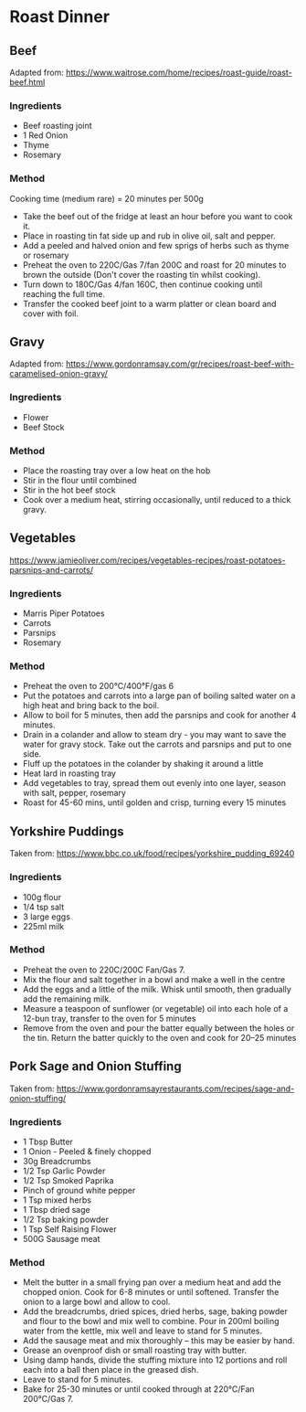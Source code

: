 # Roast Dinner

## Beef

Adapted from: https://www.waitrose.com/home/recipes/roast-guide/roast-beef.html

### Ingredients

- Beef roasting joint
- 1 Red Onion
- Thyme
- Rosemary

### Method

Cooking time (medium rare) = 20 minutes per 500g

- Take the beef out of the fridge at least an hour before you want to cook it.
- Place in roasting tin fat side up and rub in olive oil, salt and pepper.
- Add a peeled and halved onion and few sprigs of herbs such as thyme or rosemary
- Preheat the oven to 220C/Gas 7/fan 200C and roast for 20 minutes to brown the outside (Don't cover the roasting tin whilst cooking).
- Turn down to 180C/Gas 4/fan 160C, then continue cooking until reaching the full time.
- Transfer the cooked beef joint to a warm platter or clean board and cover with foil. 

## Gravy

Adapted from: https://www.gordonramsay.com/gr/recipes/roast-beef-with-caramelised-onion-gravy/

### Ingredients

- Flower
- Beef Stock

### Method

- Place the roasting tray over a low heat on the hob
- Stir in the flour until combined
- Stir in the hot beef stock
- Cook over a medium heat, stirring occasionally, until reduced to a thick gravy.

## Vegetables

https://www.jamieoliver.com/recipes/vegetables-recipes/roast-potatoes-parsnips-and-carrots/

### Ingredients

- Marris Piper Potatoes
- Carrots
- Parsnips
- Rosemary

### Method

- Preheat the oven to 200°C/400°F/gas 6
- Put the potatoes and carrots into a large pan of boiling salted water on a high heat and bring back to the boil. 
- Allow to boil for 5 minutes, then add the parsnips and cook for another 4 minutes.
- Drain in a colander and allow to steam dry - you may want to save the water for gravy stock. Take out the carrots and parsnips and put to one side. 
- Fluff up the potatoes in the colander by shaking it around a little
- Heat lard in roasting tray
- Add vegetables to tray, spread them out evenly into one layer, season with salt, pepper, rosemary
- Roast for 45-60 mins, until golden and crisp, turning every 15 minutes

## Yorkshire Puddings

Taken from: https://www.bbc.co.uk/food/recipes/yorkshire_pudding_69240

### Ingredients

- 100g flour
- 1/4 tsp salt
- 3 large eggs
- 225ml milk

### Method

- Preheat the oven to 220C/200C Fan/Gas 7.
- Mix the flour and salt together in a bowl and make a well in the centre
- Add the eggs and a little of the milk. Whisk until smooth, then gradually add the remaining milk. 
- Measure a teaspoon of sunflower (or vegetable) oil into each hole of a 12-bun tray, transfer to the oven for 5 minutes
- Remove from the oven and pour the batter equally between the holes or the tin. Return the batter quickly to the oven and cook for 20–25 minutes

## Pork Sage and Onion Stuffing

Taken from: https://www.gordonramsayrestaurants.com/recipes/sage-and-onion-stuffing/

### Ingredients

- 1 Tbsp Butter
- 1 Onion - Peeled & finely chopped
- 30g Breadcrumbs
- 1/2 Tsp Garlic Powder
- 1/2 Tsp Smoked Paprika
- Pinch of ground white pepper
- 1 Tsp mixed herbs
- 1 Tbsp dried sage
- 1/2 Tsp baking powder
- 1 Tsp Self Raising Flower
- 500G Sausage meat

### Method

- Melt the butter in a small frying pan over a medium heat and add the  chopped onion. Cook for 6-8 minutes or until softened. Transfer the  onion to a large bowl and allow to cool.
- Add the breadcrumbs, dried spices, dried herbs, sage, baking powder and  flour to the bowl and mix well to combine. Pour in 200ml boiling water  from the kettle, mix well and leave to stand for 5 minutes.
- Add the sausage meat and mix thoroughly – this may be easier by hand.
- Grease an ovenproof dish or small roasting tray with butter.
- Using damp hands, divide the stuffing mixture into 12 portions and roll each into a ball then  place in the greased dish.
- Leave to stand for 5 minutes.
- Bake for 25-30 minutes or until cooked through at 220°C/Fan 200°C/Gas 7.
